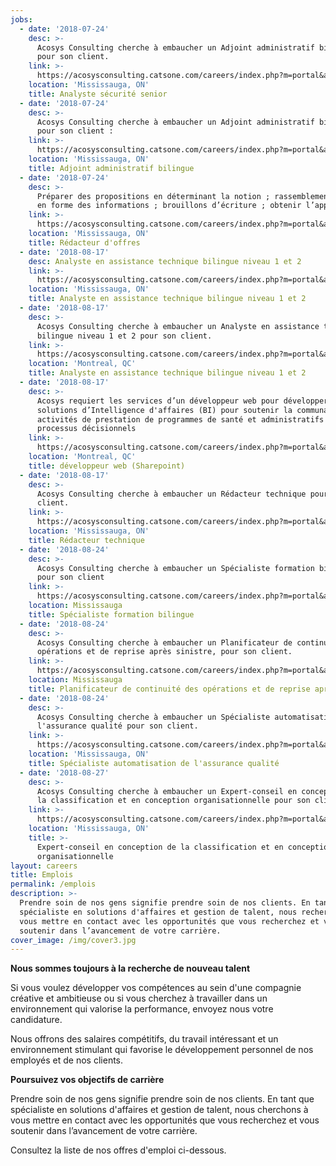 ```yaml
---
jobs:
  - date: '2018-07-24'
    desc: >-
      Acosys Consulting cherche à embaucher un Adjoint administratif bilingue
      pour son client.
    link: >-
      https://acosysconsulting.catsone.com/careers/index.php?m=portal&a=details&jobOrderID=11200958
    location: 'Mississauga, ON'
    title: Analyste sécurité senior
  - date: '2018-07-24'
    desc: >-
      Acosys Consulting cherche à embaucher un Adjoint administratif bilingue
      pour son client :
    link: >-
      https://acosysconsulting.catsone.com/careers/index.php?m=portal&a=details&jobOrderID=11200955
    location: 'Mississauga, ON'
    title: Adjoint administratif bilingue
  - date: '2018-07-24'
    desc: >-
      Préparer des propositions en déterminant la notion ; rassemblement et mise
      en forme des informations ; brouillons d’écriture ; obtenir l’approbation.
    link: >-
      https://acosysconsulting.catsone.com/careers/index.php?m=portal&a=details&jobOrderID=11200823
    location: 'Mississauga, ON'
    title: Rédacteur d'offres
  - date: '2018-08-17'
    desc: Analyste en assistance technique bilingue niveau 1 et 2
    link: >-
      https://acosysconsulting.catsone.com/careers/index.php?m=portal&a=details&jobOrderID=11278160
    location: 'Mississauga, ON'
    title: Analyste en assistance technique bilingue niveau 1 et 2
  - date: '2018-08-17'
    desc: >-
      Acosys Consulting cherche à embaucher un Analyste en assistance technique
      bilingue niveau 1 et 2 pour son client.
    link: >-
      https://acosysconsulting.catsone.com/careers/index.php?m=portal&a=details&jobOrderID=11278193
    location: 'Montreal, QC'
    title: Analyste en assistance technique bilingue niveau 1 et 2
  - date: '2018-08-17'
    desc: >-
      Acosys requiert les services d’un développeur web pour développer des
      solutions d’Intelligence d'affaires (BI) pour soutenir la communauté, les
      activités de prestation de programmes de santé et administratifs  et les
      processus décisionnels
    link: >-
      https://acosysconsulting.catsone.com/careers/index.php?m=portal&a=details&jobOrderID=11278214
    location: 'Montreal, QC'
    title: développeur web (Sharepoint)
  - date: '2018-08-17'
    desc: >-
      Acosys Consulting cherche à embaucher un Rédacteur technique pour son
      client.
    link: >-
      https://acosysconsulting.catsone.com/careers/index.php?m=portal&a=details&jobOrderID=11278247
    location: 'Mississauga, ON'
    title: Rédacteur technique
  - date: '2018-08-24'
    desc: >-
      Acosys Consulting cherche à embaucher un Spécialiste formation bilingue
      pour son client
    link: >-
      https://acosysconsulting.catsone.com/careers/index.php?m=portal&a=details&jobOrderID=11297072
    location: Mississauga
    title: Spécialiste formation bilingue
  - date: '2018-08-24'
    desc: >-
      Acosys Consulting cherche à embaucher un Planificateur de continuité des
      opérations et de reprise après sinistre, pour son client.
    link: >-
      https://acosysconsulting.catsone.com/careers/index.php?m=portal&a=details&jobOrderID=11297093
    location: Mississauga
    title: Planificateur de continuité des opérations et de reprise après sinistre
  - date: '2018-08-24'
    desc: >-
      Acosys Consulting cherche à embaucher un Spécialiste automatisation de
      l'assurance qualité pour son client.
    link: >-
      https://acosysconsulting.catsone.com/careers/index.php?m=portal&a=details&jobOrderID=11297117
    location: 'Mississauga, ON'
    title: Spécialiste automatisation de l'assurance qualité
  - date: '2018-08-27'
    desc: >-
      Acosys Consulting cherche à embaucher un Expert-conseil en conception de
      la classification et en conception organisationnelle pour son client.
    link: >-
      https://acosysconsulting.catsone.com/careers/index.php?m=portal&a=details&jobOrderID=11300831
    location: 'Mississauga, ON'
    title: >-
      Expert-conseil en conception de la classification et en conception
      organisationnelle
layout: careers
title: Emplois
permalink: /emplois
description: >-
  Prendre soin de nos gens signifie prendre soin de nos clients. En tant que
  spécialiste en solutions d'affaires et gestion de talent, nous recherchons à
  vous mettre en contact avec les opportunités que vous recherchez et vous
  soutenir dans l’avancement de votre carrière.
cover_image: /img/cover3.jpg
---
```

**Nous sommes toujours à la recherche de nouveau talent**

Si vous voulez développer vos compétences au sein d'une compagnie créative et ambitieuse ou si vous cherchez à travailler dans un environnement qui valorise la performance, envoyez nous votre candidature.

Nous offrons des salaires compétitifs, du travail intéressant et un environnement stimulant qui favorise le développement personnel de nos employés et de nos clients.

**Poursuivez vos objectifs de carrière**

Prendre soin de nos gens signifie prendre soin de nos clients. En tant que spécialiste en solutions d'affaires et gestion de talent, nous cherchons à vous mettre en contact avec les opportunités que vous recherchez et vous soutenir dans l’avancement de votre carrière.

Consultez la liste de nos offres d'emploi ci-dessous.
